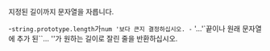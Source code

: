 지정된 길이까지 문자열을 자릅니다.

-`string.prototype.length`가`num '보다 큰지 결정하십시오.
-` '...'`끝이나 원래 문자열에 추가 된``... ''가 원하는 길이로 잘린 줄을 반환하십시오.